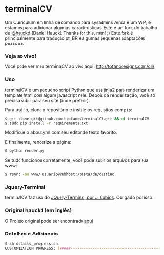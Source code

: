 # terminalCV
Um Curriculum em linha de comando para sysadmins
Ainda é um WIP, e estamos para adicionar algumas características.
Este é um fork do trabalho de [@hauckd](http://github.com/hauckd/) (Daniel Hauck). Thanks for this, man! ;)
Este fork é principalmente para tradução pt_BR e algumas pequenas adaptações pessoais.

### Veja ao vivo!
Você pode ver meu terminalCV ao vivo aqui: http://tofanodesigns.com/cli/

### Uso
terminalCV é um pequeno script Python que usa jinja2 para renderizar um template html com algum javascript nele. Depois da renderização, você só precisa subir para seu site (onde preferir).

Para usá-lo, clone o repositório e instale os requisitos com `pip`:
```bash
$ git clone git@github.com:ttofano/terminalCV.git && cd terminalCV
$ sudo pip install -r requirements.txt
```

Modifique o about.yml com seu editor de texto favorito.

E finalmente, renderize a página:
```bash
$ python render.py
```

Se tudo funcionou corretamente, você pode subir os arquivos para sua www:
```bash
$ rsync -aH www/ usuario@webhost:/pasta/de/destino
```

### Jquery-Terminal
terminalCV faz uso do [JQuery-Terminal, por J. Cubics](http://terminal.jcubic.pl/).
Obrigado por isso.

### Original hauckd (em inglês)
O Projeto original pode ser encontrado [aqui](http://github.com/hauckd/terminalCV/)

### Detalhes e Adicionais
```bash
$ sh details_progress.sh 
CUSTOMIZATION PROGRESS: [#####---------------------------------------------] 10%
```
